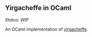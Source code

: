 Yirgacheffe in OCaml
--------------------

*Status: WIP*

An OCaml implementation of [yirgacheffe][].

[yirgacheffe]: https://github.com/carboncredits/yirgacheffe